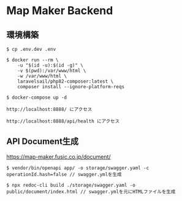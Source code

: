 # Map Maker Backend

## 環境構築

```
$ cp .env.dev .env

$ docker run --rm \
    -u "$(id -u):$(id -g)" \
    -v $(pwd):/var/www/html \
    -w /var/www/html \
    laravelsail/php82-composer:latest \
    composer install --ignore-platform-reqs

$ docker-compose up -d

http://localhost:8888/ にアクセス

http://localhost:8888/api/health にアクセス
```


## API Document生成

https://map-maker.fusic.co.jp/document/

```
$ vendor/bin/openapi app/ -o storage/swagger.yaml -c operationId.hash=false // swagger.ymlを生成

$ npx redoc-cli build ./storage/swagger.yaml -o public/document/index.html // swagger.ymlを元にHTMLファイルを生成
```

